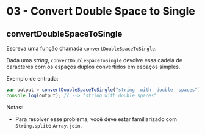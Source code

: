 # 03 - Convert Double Space to Single

## convertDoubleSpaceToSingle

Escreva uma função chamada `convertDoubleSpaceToSingle`.

Dada uma _string_, `convertDoubleSpaceToSingle` devolve essa cadeia de caracteres com os espaços duplos convertidos em espaços simples.

Exemplo de entrada:

```javascript
var output = convertDoubleSpaceToSingle("string  with  double  spaces");
console.log(output); // --> "string with double spaces"
```

Notas:

* Para resolver esse problema, você deve estar familiarizado com `String.split`e `Array.join`.


